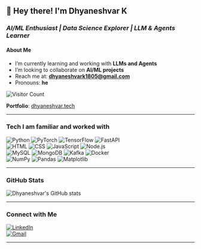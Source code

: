 ## 👋 Hey there! I'm Dhyaneshvar K  

### *AI/ML Enthusiast | Data Science Explorer | LLM & Agents Learner*  

#### About Me  
- I’m currently learning and working with **LLMs and Agents**  
- I’m looking to collaborate on **AI/ML projects**  
- Reach me at: **dhyaneshvark1805@gmail.com**  
- Pronouns: **he**  

![Visitor Count](https://visitor-badge.laobi.icu/badge?page_id=Dhyanesh18.Dhyanesh18)

**Portfolio**: [dhyaneshvar.tech](https://dhyaneshvar.tech)  

---

### Tech I am familiar and worked with  

![Python](https://img.shields.io/badge/-Python-3776AB?logo=python&logoColor=white)
![PyTorch](https://img.shields.io/badge/-PyTorch-EE4C2C?logo=pytorch&logoColor=white)
![TensorFlow](https://img.shields.io/badge/-TensorFlow-FF6F00?logo=tensorflow&logoColor=white)
![FastAPI](https://img.shields.io/badge/-FastAPI-009688?logo=fastapi&logoColor=white)  
![HTML](https://img.shields.io/badge/-HTML5-E34F26?logo=html5&logoColor=white)
![CSS](https://img.shields.io/badge/-CSS3-1572B6?logo=css3&logoColor=white)
![JavaScript](https://img.shields.io/badge/-JavaScript-F7DF1E?logo=javascript&logoColor=black)
![Node.js](https://img.shields.io/badge/-Node.js-339933?logo=node.js&logoColor=white)  
![MySQL](https://img.shields.io/badge/-MySQL-4479A1?logo=mysql&logoColor=white)
![MongoDB](https://img.shields.io/badge/-MongoDB-47A248?logo=mongodb&logoColor=white)
![Kafka](https://img.shields.io/badge/-Kafka-231F20?logo=apachekafka&logoColor=white)
![Docker](https://img.shields.io/badge/-Docker-2496ED?logo=docker&logoColor=white)  
![NumPy](https://img.shields.io/badge/-NumPy-013243?logo=numpy&logoColor=white)
![Pandas](https://img.shields.io/badge/-Pandas-150458?logo=pandas&logoColor=white)
![Matplotlib](https://img.shields.io/badge/-Matplotlib-11557C?logo=plotly&logoColor=white)

---

### GitHub Stats  
![Dhyaneshvar's GitHub stats](https://github-readme-stats.vercel.app/api?username=Dhyanesh18&show_icons=true&theme=tokyonight&hide_rank=true)  

---

### Connect with Me  
[![LinkedIn](https://img.shields.io/badge/-LinkedIn-0A66C2?logo=linkedin&logoColor=white)](https://www.linkedin.com/in/dhyaneshvar-k)  
[![Gmail](https://img.shields.io/badge/-Gmail-D14836?logo=gmail&logoColor=white)](mailto:dhyaneshvark1805@gmail.com)  

---
